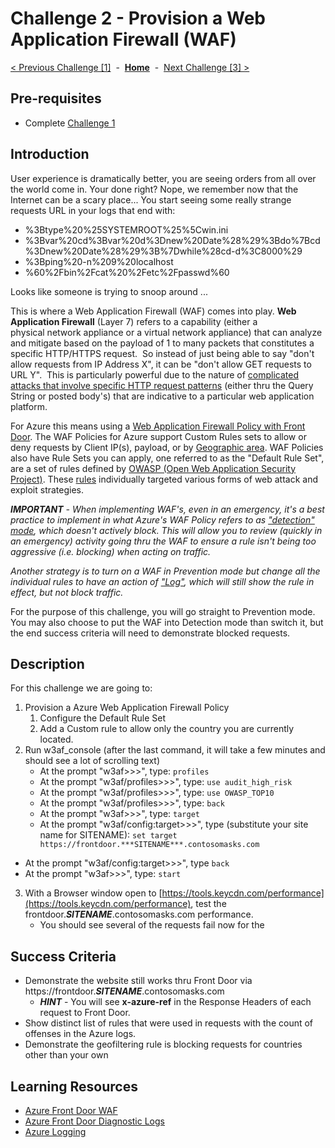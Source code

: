 # Challenge 2 - Provision a Web Application Firewall (WAF)

[< Previous Challenge [1]](./Challenge01.md)&nbsp;&nbsp;-&nbsp;&nbsp;**[Home](./README.md)**&nbsp;&nbsp;-&nbsp;&nbsp;[Next Challenge [3] >](./Challenge03.md)

## Pre-requisites

- Complete [Challenge 1](./Challenge01.md)

## Introduction

User experience is dramatically better, you are seeing orders from all over the world come in. Your done right?  Nope, we remember now that the Internet can be a scary place...  You start seeing some really strange requests URL in your logs that end with:

- %3Btype%20%25SYSTEMROOT%25%5Cwin.ini
- %3Bvar%20cd%3Bvar%20d%3Dnew%20Date%28%29%3Bdo%7Bcd%3Dnew%20Date%28%29%3B%7Dwhile%28cd-d%3C8000%29
- %3Bping%20-n%209%20localhost
- %60%2Fbin%2Fcat%20%2Fetc%2Fpasswd%60

Looks like someone is trying to snoop around ...

This is where a Web Application Firewall (WAF) comes into play.  **Web Application Firewall** (Layer 7) refers to a capability (either a physical network appliance or a virtual network appliance) that can analyze and mitigate based on the payload of 1 to many packets that constitutes a specific HTTP/HTTPS request.  So instead of just being able to say "don't allow requests from IP Address X", it can be "don't allow GET requests to URL Y".  This is particularly powerful due to the nature of [complicated attacks that involve specific HTTP request patterns](https://en.wikipedia.org/wiki/Web_application_security) (either thru the Query String or posted body's) that are indicative to a particular web application platform.

For Azure this means using a [Web Application Firewall Policy with Front Door](https://docs.microsoft.com/en-us/azure/web-application-firewall/afds/afds-overview#waf-policy-and-rules).  The WAF Policies for Azure support Custom Rules sets to allow or deny requests by Client IP(s), payload, or by [Geographic area](https://docs.microsoft.com/en-us/azure/frontdoor/front-door-tutorial-geo-filtering).  WAF Policies also have Rule Sets you can apply, one referred to as the "Default Rule Set", are a set of rules defined by [OWASP (Open Web Application Security Project)](https://owasp.org/).  These [rules](https://github.com/coreruleset/coreruleset) individually targeted various forms of web attack and exploit strategies.  

***IMPORTANT** - When implementing WAF's, even in an emergency, it's a best practice to implement in what Azure's WAF Policy refers to as ["detection" mode](https://docs.microsoft.com/en-us/azure/web-application-firewall/afds/afds-overview#waf-modes), which doesn't actively block.  This will allow you to review (quickly in an emergency) activity going thru the WAF to ensure a rule isn't being too aggressive (i.e. blocking) when acting on traffic.*

*Another strategy is to turn on a WAF in Prevention mode but change all the individual rules to have an action of ["Log"](https://docs.microsoft.com/en-us/azure/web-application-firewall/afds/afds-overview#waf-actions), which will still show the rule in effect, but not block traffic.*

For the purpose of this challenge, you will go straight to Prevention mode.  You may also choose to put the WAF into Detection mode than switch it, but the end success criteria will need to demonstrate blocked requests.

## Description

For this challenge we are going to:
1. Provision a Azure Web Application Firewall Policy
   1. Configure the Default Rule Set
   2. Add a Custom rule to allow only the country you are currently located.
2. Run w3af_console (after the last command, it will take a few minutes and should see a lot of scrolling text)
   - At the prompt "w3af>>>", type:  `profiles`
   - At the prompt "w3af/profiles>>>", type:  `use audit_high_risk`
   - At the prompt "w3af/profiles>>>", type:  `use OWASP_TOP10`
   - At the prompt "w3af/profiles>>>", type:  `back`
   - At the prompt "w3af>>>", type:  `target`
   - At the prompt "w3af/config:target>>>", type (substitute your site name for SITENAME):  `set target https://frontdoor.***SITENAME***.contosomasks.com`
  - At the prompt "w3af/config:target>>>", type `back`
  - At the prompt "w3af>>>", type:  `start`
3. With a Browser window open to [https://tools.keycdn.com/performance](https://tools.keycdn.com/performance), test the frontdoor.***SITENAME***.contosomasks.com performance.
   - You should see several of the requests fail now for the 

## Success Criteria

- Demonstrate the website still works thru Front Door via https://frontdoor.***SITENAME***.contosomasks.com 
  - ***HINT*** - You will see **x-azure-ref** in the Response Headers of each request to Front Door.
- Show distinct list of rules that were used in  requests with the count of offenses in the Azure logs.
- Demonstrate the geofiltering rule is blocking requests for countries other than your own


## Learning Resources

- [Azure Front Door WAF](https://docs.microsoft.com/en-us/azure/web-application-firewall/afds/afds-overview)
- [Azure Front Door Diagnostic Logs](https://docs.microsoft.com/en-us/azure/frontdoor/front-door-diagnostics#diagnostic-logging)
- [Azure Logging](https://docs.microsoft.com/en-us/azure/azure-monitor/platform/platform-logs-overview)

